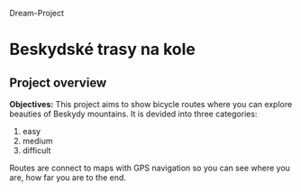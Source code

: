 Dream-Project
# Beskydské trasy na kole
## **Project overview**
**Objectives:**
This project aims to show bicycle routes where you can explore beauties of Beskydy mountains. It is devided into three categories: 
1. easy
2. medium
3. difficult

Routes are connect to maps with GPS navigation so you can see where you are, how far you are to the end.